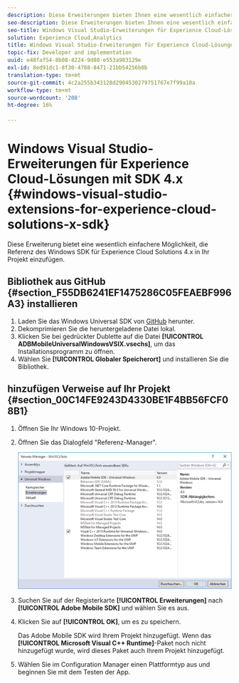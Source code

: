 ```yaml
---
description: Diese Erweiterungen bieten Ihnen eine wesentlich einfachere Möglichkeit, die Referenz des Windows SDK für Experience Cloud Solutions 4.x in Ihr Projekt einzufügen.
seo-description: Diese Erweiterungen bieten Ihnen eine wesentlich einfachere Möglichkeit, die Referenz des Windows SDK für Experience Cloud Solutions 4.x in Ihr Projekt einzufügen.
seo-title: Windows Visual Studio-Erweiterungen für Experience Cloud-Lösungen mit SDK 4.x
solution: Experience Cloud,Analytics
title: Windows Visual Studio-Erweiterungen für Experience Cloud-Lösungen mit SDK 4.x
topic-fix: Developer and implementation
uuid: e48faf54-8b08-4224-9d80-e553a983129e
exl-id: 8ed91dc1-8f30-4788-8471-21bb54256b0b
translation-type: tm+mt
source-git-commit: 4c2a255b343128d2904530279751767e7f99a10a
workflow-type: tm+mt
source-wordcount: '208'
ht-degree: 16%

---
```


# Windows Visual Studio-Erweiterungen für Experience Cloud-Lösungen mit SDK 4.x {#windows-visual-studio-extensions-for-experience-cloud-solutions-x-sdk}

Diese Erweiterung bietet eine wesentlich einfachere Möglichkeit, die Referenz des Windows SDK für Experience Cloud Solutions 4.x in Ihr Projekt einzufügen.

## Bibliothek aus GitHub {#section_F55DB6241EF1475286C05FEAEBF996A3} installieren

1. Laden Sie das Windows Universal SDK von [GitHub](https://github.com/Adobe-Marketing-Cloud/mobile-services/releases) herunter.
1. Dekomprimieren Sie die heruntergeladene Datei lokal.
1. Klicken Sie bei gedrückter Dublette auf die Datei **[!UICONTROL ADBMobileUniversalWindowsVSIX.vsechs]**, um das Installationsprogramm zu öffnen.
1. Wählen Sie **[!UICONTROL Globaler Speicherort]** und installieren Sie die Bibliothek.

## hinzufügen Verweise auf Ihr Projekt {#section_00C14FE9243D4330BE1F4BB56FCF08B1}

1. Öffnen Sie Ihr Windows 10-Projekt.
1. Öffnen Sie das Dialogfeld &quot;Referenz-Manager&quot;.

   ![](assets/ref_manager.png)

1. Suchen Sie auf der Registerkarte **[!UICONTROL Erweiterungen]** nach **[!UICONTROL Adobe Mobile SDK]** und wählen Sie es aus.
1. Klicken Sie auf **[!UICONTROL OK]**, um es zu speichern.

   Das Adobe Mobile SDK wird Ihrem Projekt hinzugefügt. Wenn das **[!UICONTROL Microsoft Visual C++ Runtime]**-Paket noch nicht hinzugefügt wurde, wird dieses Paket auch Ihrem Projekt hinzugefügt.

1. Wählen Sie im Configuration Manager einen Plattformtyp aus und beginnen Sie mit dem Testen der App.
